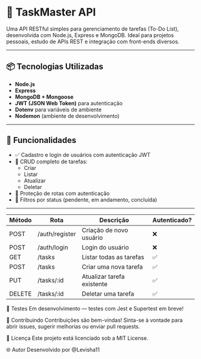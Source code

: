 # 🧠 TaskMaster API

Uma API RESTful simples para gerenciamento de tarefas (To-Do List), desenvolvida com Node.js, Express e MongoDB. Ideal para projetos pessoais, estudo de APIs REST e integração com front-ends diversos.

---

## 📦 Tecnologias Utilizadas

- **Node.js**
- **Express**
- **MongoDB + Mongoose**
- **JWT (JSON Web Token)** para autenticação
- **Dotenv** para variáveis de ambiente
- **Nodemon** (ambiente de desenvolvimento)

---

## 🚀 Funcionalidades

- ✅ Cadastro e login de usuários com autenticação JWT
- 📝 CRUD completo de tarefas:
  - Criar
  - Listar
  - Atualizar
  - Deletar
- 🔐 Proteção de rotas com autenticação
- 🔎 Filtros por status (pendente, em andamento, concluída)

---

| Método | Rota           | Descrição                  | Autenticado? |
| ------ | -------------- | -------------------------- | ------------ |
| POST   | /auth/register | Criação de novo usuário    | ❌            |
| POST   | /auth/login    | Login do usuário           | ❌            |
| GET    | /tasks         | Listar todas as tarefas    | ✅            |
| POST   | /tasks         | Criar uma nova tarefa      | ✅            |
| PUT    | /tasks/\:id    | Atualizar tarefa existente | ✅            |
| DELETE | /tasks/\:id    | Deletar uma tarefa         | ✅            |

🧪 Testes
Em desenvolvimento — testes com Jest e Supertest em breve!



🤝 Contribuindo
Contribuições são bem-vindas! Sinta-se à vontade para abrir issues, sugerir melhorias ou enviar pull requests.



📄 Licença
Este projeto está licenciado sob a MIT License.



🌐 Autor
Desenvolvido por @Levisha11

